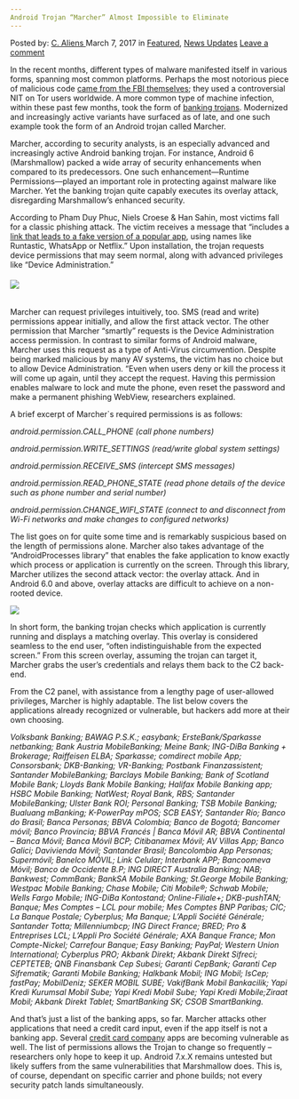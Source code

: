 ```yaml
---
Android Trojan “Marcher” Almost Impossible to Eliminate
---
```

<article class="post-listing post-18480 post type-post status-publish format-standard has-post-thumbnail hentry 
category-news-updates tag-android tag-eliminate tag-impossible tag-marcher tag-trojan">
<div class="post-inner">
<span>Posted by: <a href="https://www.deepdotweb.com/author/caliens/" title="">C. Aliens </a></span>
<span>March 7, 2017</span>
<span>in <a href="https://www.deepdotweb.com/category/deepdot-news/" rel="category tag">Featured</a>, <a href="https://www.deepdotweb.com/category/news-updates/" rel="category tag">News Updates</a></span>
<span><a href="https://www.deepdotweb.com/2017/03/07/android-trojan-marcher-almost-impossible-eliminate/#respond">Leave a comment</a></span>


<p>In the recent months, different types of malware manifested itself in various forms, spanning most common platforms. Perhaps the most notorious piece of malicious code <a href="https://www.deepdotweb.com/tag/fbi/">came from the FBI themselves</a>; they used a controversial NIT on Tor users worldwide. A more common type of machine infection, within these past few months, took the form of <a href="https://www.deepdotweb.com/2017/02/09/suspected-hacker-behind-neverquest-banking-trojan-arrested-spain/">banking trojans</a>. Modernized and increasingly active variants have surfaced as of late, and one such example took the form of an Android trojan called Marcher.</p>
<p>Marcher, according to security analysts, is an especially advanced and increasingly active Android banking trojan. For instance, Android 6 (Marshmallow) packed a wide array of security enhancements when compared to its predecessors. One such enhancement—Runtime Permissions—played an important role in protecting against malware like Marcher. Yet the banking trojan quite capably executes its overlay attack, disregarding Marshmallow&#8217;s enhanced security.</p>
<p>According to Pham Duy Phuc, Niels Croese &amp; Han Sahin, most victims fall for a classic phishing attack. The victim receives a message that &#8220;includes a <a href="https://www.securify.nl/blog/SFY20170202/marcher___android_banking_trojan_on_the_rise.html">link that leads to a fake version of a popular app</a>, using names like Runtastic, WhatsApp or Netflix.” Upon installation, the trojan requests device permissions that may seem normal, along with advanced privileges like &#8220;Device Administration.”</p>
<h6><a id="post-18480-_gjdgxs"></a><img class="wp-image-18486 aligncenter" src="https://www.deepdotweb.com/wp-content/uploads/2017/03/word-image.png" srcset="https://www.deepdotweb.com/wp-content/uploads/2017/03/word-image.png 940w, https://www.deepdotweb.com/wp-content/uploads/2017/03/word-image-300x102.png 300w" sizes="(max-width: 940px) 100vw, 940px" /></h6>
<p>Marcher can request privileges intuitively, too. SMS (read and write) permissions appear initially, and allow the first attack vector. The other permission that Marcher &#8220;smartly” requests is the Device Administration access permission. In contrast to similar forms of Android malware, Marcher uses this request as a type of Anti-Virus circumvention. Despite being marked malicious by many AV systems, the victim has no choice but to allow Device Administration. “Even when users deny or kill the process it will come up again, until they accept the request. Having this permission enables malware to lock and mute the phone, even reset the password and make a permanent phishing WebView, researchers explained.</p>
<p>A brief excerpt of Marcher`s required permissions is as follows:</p>
<p><a id="post-18480-_1fob9te"></a><em>android.permission.CALL_PHONE (call phone numbers)</em></p>
<p><em><a id="post-18480-_3znysh7"></a>android.permission.WRITE_SETTINGS (read/write global system settings)</em></p>
<p><em><a id="post-18480-_2et92p0"></a>android.permission.RECEIVE_SMS (intercept SMS messages)</em></p>
<p><em><a id="post-18480-_tyjcwt"></a>android.permission.READ_PHONE_STATE (read phone details of the device such as phone number and serial number)</em></p>
<p><em><a id="post-18480-_3dy6vkm"></a>android.permission.CHANGE_WIFI_STATE (connect to and disconnect from Wi-Fi networks and make changes to configured networks)</em></p>
<p>The list goes on for quite some time and is remarkably suspicious based on the length of permissions alone. Marcher also takes advantage of the &#8220;AndroidProcesses library” that enables the fake application to know exactly which process or application is currently on the screen. Through this library, Marcher utilizes the second attack vector: the overlay attack. And in Android 6.0 and above, overlay attacks are difficult to achieve on a non-rooted device.</p>
<p><img class="wp-image-18487 aligncenter" src="https://www.deepdotweb.com/wp-content/uploads/2017/03/word-image-1.png" srcset="https://www.deepdotweb.com/wp-content/uploads/2017/03/word-image-1.png 426w, https://www.deepdotweb.com/wp-content/uploads/2017/03/word-image-1-300x173.png 300w" sizes="(max-width: 426px) 100vw, 426px" /></p>
<p>In short form, the banking trojan checks which application is currently running and displays a matching overlay. This overlay is considered seamless to the end user, “often indistinguishable from the expected screen.” From this screen overlay, assuming the trojan can target it, Marcher grabs the user&#8217;s credentials and relays them back to the C2 back-end.</p>
<p>From the C2 panel, with assistance from a lengthy page of user-allowed privileges, Marcher is highly adaptable. The list below covers the applications already recognized or vulnerable, but hackers add more at their own choosing.</p>
<p><a id="post-18480-_1t3h5sf"></a><em>Volksbank Banking; BAWAG P.S.K.; easybank; ErsteBank/Sparkasse netbanking; Bank Austria MobileBanking; Meine Bank; ING-DiBa Banking + Brokerage; Raiffeisen ELBA; Sparkasse; comdirect mobile App; Consorsbank; DKB-Banking; VR-Banking; Postbank Finanzassistent; Santander MobileBanking; Barclays Mobile Banking; Bank of Scotland Mobile Bank; Lloyds Bank Mobile Banking; Halifax Mobile Banking app; HSBC Mobile Banking; NatWest; Royal Bank, RBS; Santander MobileBanking; Ulster Bank ROI; Personal Banking; TSB Mobile Banking; Bualuang mBanking; K-PowerPay mPOS; SCB EASY; Santander Río; Banco do Brasil; Banca Personas; BBVA Colombia; Banco de Bogotá; Bancomer móvil; Banco Provincia; BBVA Francés | Banca Móvil AR; BBVA Continental &#8211; Banca Móvil; Banca Móvil BCP; Citibanamex Móvil; AV Villas App; Banco Galici; Davivienda Móvil; Santander Brasil; Bancolombia App Personas; Supermóvil; Banelco MÓVIL; Link Celular; Interbank APP; Bancoomeva Móvil; Banco de Occidente B.P; ING DIRECT Australia Banking; NAB; Bankwest; CommBank; BankSA Mobile Banking; St.George Mobile Banking; Westpac Mobile Banking; Chase Mobile; Citi Mobile®; Schwab Mobile; Wells Fargo Mobile; ING-DiBa Kontostand; Online-Filiale+; DKB-pushTAN; Banque; Mes Comptes &#8211; LCL pour mobile; Mes Comptes BNP Paribas; CIC; La Banque Postale; Cyberplus; Ma Banque; L&#8217;Appli Société Générale; Santander Totta; Millenniumbcp; ING Direct France; BRED; Pro &amp; Entreprises LCL; L&#8217;Appli Pro Société Générale; AXA Banque France; Mon Compte-Nickel; Carrefour Banque; Easy Banking; PayPal; Western Union International; Cyberplus PRO; Akbank Direkt; Akbank Direkt Sifreci; CEPTETEB; QNB Finansbank Cep Subesi; Garanti CepBank; Garanti Cep Sifrematik; Garanti Mobile Banking; Halkbank Mobil; ING Mobil; IsCep; fastPay; MobilDeniz; SEKER MOBIL SUBE; VakifBank Mobil Bankacilik; Yapi Kredi Kurumsal Mobil Sube; Yapi Kredi Mobil Sube; Yapi Kredi Mobile;Ziraat Mobil; Akbank Direkt Tablet; SmartBanking SK; CSOB SmartBanking.</em></p>
<p>And that&#8217;s just a list of the banking apps, so far. Marcher attacks other applications that need a credit card input, even if the app itself is not a banking app. Several <a href="https://www.databreaches.net/your-visa-credit-card-can-be-hacked-in-just-six-seconds-study/">credit card company</a> apps are becoming vulnerable as well. The list of permissions allows the Trojan to change so frequently – researchers only hope to keep it up. Android 7.x.X remains untested but likely suffers from the same vulnerabilities that Marshmallow does. This is, of course, dependant on specific carrier and phone builds; not every security patch lands simultaneously.</p>
</div>
<span style="display:none"><a href="https://www.deepdotweb.com/tag/android/" rel="tag">android</a> <a href="https://www.deepdotweb.com/tag/eliminate/" rel="tag">eliminate</a> <a href="https://www.deepdotweb.com/tag/impossible/" rel="tag">impossible</a> <a href="https://www.deepdotweb.com/tag/marcher/" rel="tag">marcher</a> <a href="https://www.deepdotweb.com/tag/trojan/" rel="tag">trojan</a></span> <span style="display:none" class="updated">2017-03-07</span>
<div style="display:none" class="vcard author" itemprop="author" itemscope itemtype="http://schema.org/Person"><strong class="fn" itemprop="name"><a href="https://www.deepdotweb.com/author/caliens/" title="Posts by C. Aliens" rel="author">C. Aliens</a></strong></div>
</div>
</article>

